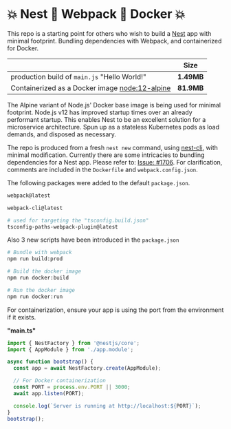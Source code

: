 # 💥 Nest 🔰 Webpack 🔰 Docker 💥

This repo is a starting point for others who wish to build a [Nest](https://github.com/nestjs/nest) app with minimal footprint. Bundling dependencies with Webpack, and containerized for Docker.

|                                                                                 |    Size    |
| ------------------------------------------------------------------------------- | :--------: |
| production build of `main.js` "Hello World!"                                    | **1.49MB** |
| Containerized as a Docker image [node:12-alpine](https://hub.docker.com/_/node) | **81.9MB** |

The Alpine variant of Node.js' Docker base image is being used for minimal footprint. Node.js v12 has improved startup times over an already performant startup. This enables Nest to be an excellent solution for a microservice architecture. Spun up as a stateless Kubernetes pods as load demands, and disposed as necessary.

The repo is produced from a fresh `nest new` command, using [nest-cli](https://docs.nestjs.com/cli/usages), with minimal modification. Currently there are some intricacies to bundling dependencies for a Nest app. Please refer to: [Issue: #1706](https://github.com/nestjs/nest/issues/1706). For clarification, comments are included in the `Dockerfile` and `webpack.config.json`.

The following packages were added to the default `package.json`.

```bash
webpack@latest

webpack-cli@latest

# used for targeting the "tsconfig.build.json"
tsconfig-paths-webpack-plugin@latest
```

Also 3 new scripts have been introduced in the `package.json`

```bash
# Bundle with webpack
npm run build:prod

# Build the docker image
npm run docker:build

# Run the docker image
npm run docker:run
```

For containerization, ensure your app is using the port from the environment if it exists.

**"main.ts"**

```ts
import { NestFactory } from '@nestjs/core';
import { AppModule } from './app.module';

async function bootstrap() {
  const app = await NestFactory.create(AppModule);

  // For Docker containerization
  const PORT = process.env.PORT || 3000;
  await app.listen(PORT);

  console.log(`Server is running at http://localhost:${PORT}`);
}
bootstrap();
```
